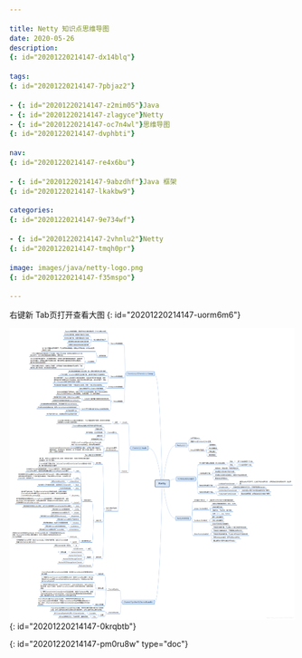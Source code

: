 ```yaml
---

title: Netty 知识点思维导图
date: 2020-05-26
description:
{: id="20201220214147-dx14blq"}

tags:
{: id="20201220214147-7pbjaz2"}

- {: id="20201220214147-z2mim05"}Java
- {: id="20201220214147-zlagyce"}Netty
- {: id="20201220214147-oc7n4wl"}思维导图
{: id="20201220214147-dvphbti"}

nav:
{: id="20201220214147-re4x6bu"}

- {: id="20201220214147-9abzdhf"}Java 框架
{: id="20201220214147-lkakbw9"}

categories:
{: id="20201220214147-9e734wf"}

- {: id="20201220214147-2vhnlu2"}Netty
{: id="20201220214147-tmqh0pr"}

image: images/java/netty-logo.png
{: id="20201220214147-f35mspo"}

---
```


右键新 Tab页打开查看大图
{: id="20201220214147-uorm6m6"}

![](./2020-05-26_Netty%20知识点思维导图/1.png)
{: id="20201220214147-0krqbtb"}


{: id="20201220214147-pm0ru8w" type="doc"}
